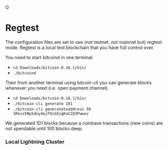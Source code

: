 
O


# Regtest

The configuration files are set to use (not testnet, not mainnet but) regtest mode. Regtest is a local test blockchain that you have full control over.

You need to start bitcoind in one terminal.

- `cd Downloads/bitcoin-0.16.1/bin/`
- `./bitcoind`

Then from another terminal using bitcoin-cli you can generate blocks whenever you need (i.e. open payment channel).

- `cd Downloads/bitcoin-0.16.1/bin/`
- `./bitcoin-cli generate 101`
- `./bitcoin-cli generatetoaddress 50 1Ross5Np5doy4ajF9iGXzgKaC2Q3Pwwxv`

We generated 101 blocks because a coinbase transactions (new coins) are not spendable until 100 blocks deep.

### Local Lightning Cluster
